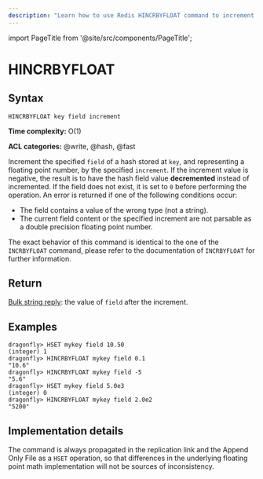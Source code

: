 ```yaml
---
description: "Learn how to use Redis HINCRBYFLOAT command to increment the float value of a hash field with precision."
---
```


import PageTitle from '@site/src/components/PageTitle';

# HINCRBYFLOAT

<PageTitle title="Redis HINCRBYFLOAT Command (Documentation) | Dragonfly" />

## Syntax

    HINCRBYFLOAT key field increment

**Time complexity:** O(1)

**ACL categories:** @write, @hash, @fast

Increment the specified `field` of a hash stored at `key`, and representing a
floating point number, by the specified `increment`. If the increment value
is negative, the result is to have the hash field value **decremented** instead of incremented.
If the field does not exist, it is set to `0` before performing the operation.
An error is returned if one of the following conditions occur:

- The field contains a value of the wrong type (not a string).
- The current field content or the specified increment are not parsable as a
  double precision floating point number.

The exact behavior of this command is identical to the one of the `INCRBYFLOAT`
command, please refer to the documentation of `INCRBYFLOAT` for further
information.

## Return

[Bulk string reply](https://redis.io/docs/reference/protocol-spec/#bulk-strings): the value of `field` after the increment.

## Examples

```shell
dragonfly> HSET mykey field 10.50
(integer) 1
dragonfly> HINCRBYFLOAT mykey field 0.1
"10.6"
dragonfly> HINCRBYFLOAT mykey field -5
"5.6"
dragonfly> HSET mykey field 5.0e3
(integer) 0
dragonfly> HINCRBYFLOAT mykey field 2.0e2
"5200"
```

## Implementation details

The command is always propagated in the replication link and the Append Only
File as a `HSET` operation, so that differences in the underlying floating point
math implementation will not be sources of inconsistency.
